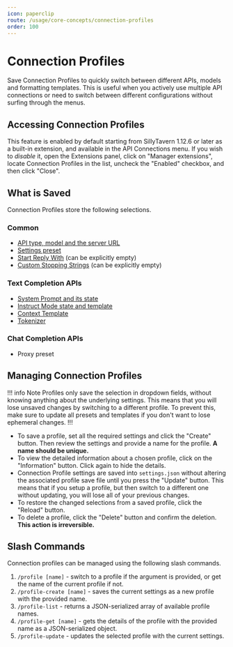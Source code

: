 ```yaml
---
icon: paperclip
route: /usage/core-concepts/connection-profiles
order: 100
---
```


# Connection Profiles

Save Connection Profiles to quickly switch between different APIs, models and formatting templates. This is useful when you actively use multiple API connections or need to switch between different configurations without surfing through the menus.

## Accessing Connection Profiles

This feature is enabled by default starting from SillyTavern 1.12.6 or later as a built-in extension, and available in the API Connections menu. If you wish to *disable* it, open the Extensions panel, click on "Manager extensions", locate Connection Profiles in the list, uncheck the "Enabled" checkbox, and then click "Close".

## What is Saved

Connection Profiles store the following selections.

### Common

* [API type, model and the server URL](/Usage/API_Connections/index.md)
* [Settings preset](/Usage/Common-Settings.md)
* [Start Reply With](/Usage/Prompts/advancedformatting.md#start-reply-with) (can be explicitly empty)
* [Custom Stopping Strings](/Usage/Prompts/advancedformatting.md#custom-stopping-strings) (can be explicitly empty)

### Text Completion APIs

* [System Prompt and its state](/Usage/Prompts/advancedformatting.md#system-prompt)
* [Instruct Mode state and template](/Usage/Prompts/instructmode.md)
* [Context Template](/Usage/Prompts/advancedformatting.md#context-template)
* [Tokenizer](/Usage/Prompts/advancedformatting.md#tokenizer)

### Chat Completion APIs

* Proxy preset

## Managing Connection Profiles

!!! info Note
Profiles only save the selection in dropdown fields, without knowing anything about the underlying settings. This means that you will lose unsaved changes by switching to a different profile. To prevent this, make sure to update all presets and templates if you don't want to lose ephemeral changes.
!!!

* To save a profile, set all the required settings and click the "Create" button. Then review the settings and provide a name for the profile. **A name should be unique.**
* To view the detailed information about a chosen profile, click on the "Information" button. Click again to hide the details.
* Connection Profile settings are saved into `settings.json` without altering the associated profile save file until you press the "Update" button. This means that if you setup a profile, but then switch to a different one without updating, you will lose all of your previous changes.
* To restore the changed selections from a saved profile, click the "Reload" button.
* To delete a profile, click the "Delete" button and confirm the deletion. **This action is irreversible.**

## Slash Commands

Connection profiles can be managed using the following slash commands.

1. `/profile [name]` - switch to a profile if the argument is provided, or get the name of the current profile if not.
2. `/profile-create [name]` - saves the current settings as a new profile with the provided name.
3. `/profile-list` - returns a JSON-serialized array of available profile names.
4. `/profile-get [name]` - gets the details of the profile with the provided name as a JSON-serialized object.
5. `/profile-update` - updates the selected profile with the current settings.
